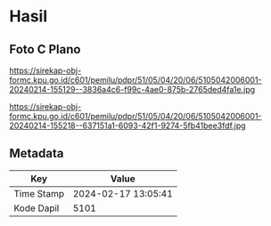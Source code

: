 # Hasil

## Foto C Plano

https://sirekap-obj-formc.kpu.go.id/c601/pemilu/pdpr/51/05/04/20/06/5105042006001-20240214-155129--3836a4c6-f99c-4ae0-875b-2765ded4fa1e.jpg

https://sirekap-obj-formc.kpu.go.id/c601/pemilu/pdpr/51/05/04/20/06/5105042006001-20240214-155218--637151a1-6093-42f1-9274-5fb41bee3fdf.jpg


## Metadata

| Key        | Value               |
| ---------- | ------------------- |
| Time Stamp | 2024-02-17 13:05:41 |
| Kode Dapil | 5101                |



